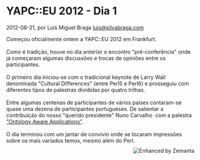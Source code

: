 
# YAPC::EU 2012 - Dia 1

 2012-08-21, por Luís Miguel Braga <luis@silvabraga.com>

<div>Começou oficialmente ontem a YAPC::EU 2012 em Frankfurt.</div><div><br /></div><div>Como é tradição, houve no dia anterior o encontro "pré-conferência" onde já começaram algumas discussões e trocas de opiniões entre os participantes.</div><div><br /></div><div>O primeiro dia iniciou-se com o tradicional keynote de Larry Wall denominada "Cultural Differences" (entre Perl5 e Perl6) e prosseguiu com diferentes tipos de palestras divididas por quatro trilhas.</div><div><br /></div><div>Entre algumas centenas de participantes de vários países contaram-se quase uma dezena de participantes portugueses. De salientar a contribuição do nosso "querido presidente" Nuno Carvalho &nbsp;com a palestra <a href="http://www.slideshare.net/mestre.smash/ontology-a">"Ontology Aware Applications"</a>.</div><div><br /></div><div>O dia terminou com um jantar de convívio onde se tocaram impressões sobre os mais variados temos, mesmo além do Perl.</div>

<div style="margin-top:10px;height:15px" class="zemanta-pixie"><a class="zemanta-pixie-a" href="http://www.zemanta.com/?px" title="Enhanced by Zemanta"><img style="border:none;float:right" class="zemanta-pixie-img" src="http://img.zemanta.com/zemified_e.png?x-id=ffbdb35d-48e4-4f31-a35b-cb5b0a184f6c" alt="Enhanced by Zemanta" /></a></div>
